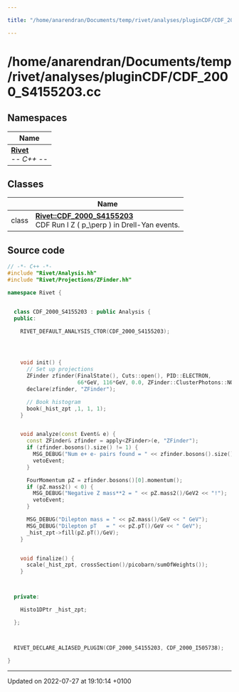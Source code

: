 ```yaml
---

title: "/home/anarendran/Documents/temp/rivet/analyses/pluginCDF/CDF_2000_S4155203.cc"

---
```


# /home/anarendran/Documents/temp/rivet/analyses/pluginCDF/CDF_2000_S4155203.cc



## Namespaces

| Name           |
| -------------- |
| **[Rivet](http://example.org/namespaces/namespacerivet/)** <br>-*- C++ -*-  |

## Classes

|                | Name           |
| -------------- | -------------- |
| class | **[Rivet::CDF_2000_S4155203](http://example.org/classes/classrivet_1_1cdf__2000__s4155203/)** <br>CDF Run I Z \( p_\perp \) in Drell-Yan events.  |




## Source code

```cpp
// -*- C++ -*-
#include "Rivet/Analysis.hh"
#include "Rivet/Projections/ZFinder.hh"

namespace Rivet {


  class CDF_2000_S4155203 : public Analysis {
  public:

    RIVET_DEFAULT_ANALYSIS_CTOR(CDF_2000_S4155203);




    void init() {
      // Set up projections
      ZFinder zfinder(FinalState(), Cuts::open(), PID::ELECTRON,
                      66*GeV, 116*GeV, 0.0, ZFinder::ClusterPhotons::NONE);
      declare(zfinder, "ZFinder");

      // Book histogram
      book(_hist_zpt ,1, 1, 1);
    }


    void analyze(const Event& e) {
      const ZFinder& zfinder = apply<ZFinder>(e, "ZFinder");
      if (zfinder.bosons().size() != 1) {
        MSG_DEBUG("Num e+ e- pairs found = " << zfinder.bosons().size());
        vetoEvent;
      }

      FourMomentum pZ = zfinder.bosons()[0].momentum();
      if (pZ.mass2() < 0) {
        MSG_DEBUG("Negative Z mass**2 = " << pZ.mass2()/GeV2 << "!");
        vetoEvent;
      }

      MSG_DEBUG("Dilepton mass = " << pZ.mass()/GeV << " GeV");
      MSG_DEBUG("Dilepton pT   = " << pZ.pT()/GeV << " GeV");
      _hist_zpt->fill(pZ.pT()/GeV);
    }


    void finalize() {
      scale(_hist_zpt, crossSection()/picobarn/sumOfWeights());
    }



  private:

    Histo1DPtr _hist_zpt;

  };



  RIVET_DECLARE_ALIASED_PLUGIN(CDF_2000_S4155203, CDF_2000_I505738);

}
```


-------------------------------

Updated on 2022-07-27 at 19:10:14 +0100
